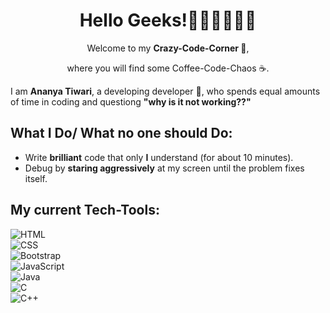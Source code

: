 <h1 align="center"> Hello Geeks!👩🏻‍💻🧑🏻‍💻</h1>
<p align="center">Welcome to my <b>Crazy-Code-Corner 🖤</b>,</p>
<p align="center">where you will find some Coffee-Code-Chaos ☕️</b>.</p>

I am **Ananya Tiwari**, a developing developer 🎀, who spends equal amounts of time in coding and questiong **"why is it not working??"** 

## What I Do/ What no one should Do:  
- Write **brilliant** code that only **I** understand (for about 10 minutes).  
- Debug by **staring aggressively** at my screen until the problem fixes itself.  

## My current Tech-Tools:  
![HTML](https://img.shields.io/badge/-HTML5-orange?style=flat-square&logo=html5)  
![CSS](https://img.shields.io/badge/-CSS3-blue?style=flat-square&logo=css3)  
![Bootstrap](https://img.shields.io/badge/-Bootstrap-563D7C?style=flat-square&logo=bootstrap)  
![JavaScript](https://img.shields.io/badge/-JavaScript-yellow?style=flat-square&logo=javascript)  
![Java](https://img.shields.io/badge/-Java-red?style=flat-square&logo=java)  
![C](https://img.shields.io/badge/-C-blue?style=flat-square&logo=c)  
![C++](https://img.shields.io/badge/-C++-00599C?style=flat-square&logo=c%2B%2B)  
